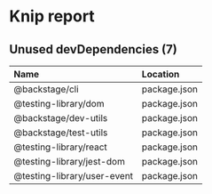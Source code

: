 # Knip report

## Unused devDependencies (7)

| Name                        | Location     |
|:----------------------------|:-------------|
| @backstage/cli              | package.json |
| @testing-library/dom        | package.json |
| @backstage/dev-utils        | package.json |
| @backstage/test-utils       | package.json |
| @testing-library/react      | package.json |
| @testing-library/jest-dom   | package.json |
| @testing-library/user-event | package.json |

